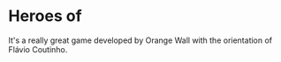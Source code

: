 # Heroes of
It's a really great game developed by Orange Wall with the orientation of Flávio Coutinho.
